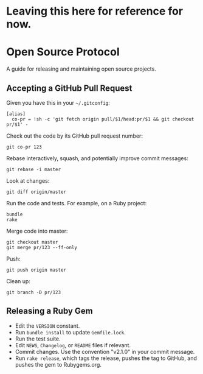 # Leaving this here for reference for now.

Open Source Protocol
====================

A guide for releasing and maintaining open source projects.

Accepting a GitHub Pull Request
-------------------------------

Given you have this in your `~/.gitconfig`:

    [alias]
      co-pr = !sh -c 'git fetch origin pull/$1/head:pr/$1 && git checkout pr/$1' -

Check out the code by its GitHub pull request number:

    git co-pr 123

Rebase interactively, squash, and potentially improve commit messages:

    git rebase -i master

Look at changes:

    git diff origin/master

Run the code and tests. For example, on a Ruby project:

    bundle
    rake

Merge code into master:

    git checkout master
    git merge pr/123 --ff-only

Push:

    git push origin master

Clean up:

    git branch -D pr/123

Releasing a Ruby Gem
--------------------

* Edit the `VERSION` constant.
* Run `bundle install` to update `Gemfile.lock`.
* Run the test suite.
* Edit `NEWS`, `Changelog`, or `README` files if relevant.
* Commit changes. Use the convention "v2.1.0" in your commit message.
* Run `rake release`, which tags the release, pushes the tag
  to GitHub, and pushes the gem to Rubygems.org.
